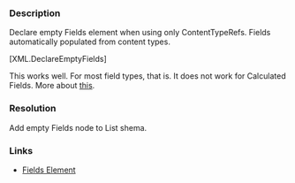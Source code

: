 ﻿---
Title: Declare empty Fields element
FileName: resp515502.html
---
### Description
Declare empty Fields element when using only ContentTypeRefs. Fields automatically populated from content types.

[XML.DeclareEmptyFields]

This works well. For most field types, that is. It does not work for Calculated Fields. More about <a title="this" href="http://www.hekstra.org/how-to-deploy-a-calculated-field/" target="_blank">this</a>.</pre>

### Resolution
Add empty Fields node to List shema.

### Links
- [Fields Element](http://msdn.microsoft.com/en-us/library/office/ms451470.aspx)